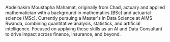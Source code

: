 Abdelhakim Moustapha Mahamat, originally from Chad, actuary and applied mathematician with a background in mathematics (BSc) and actuarial science (MSc). 
Currently pursuing a Master's in Data Science at AIMS Rwanda, combining quantitative analysis, statistics, and artificial intelligence. 
Focused on applying these skills as an AI and Data Consultant to drive impact across finance, insurance, and beyond.
